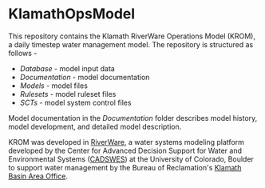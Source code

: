 # KlamathOpsModel
This repository contains the Klamath RiverWare Operations Model (KROM), a daily timestep water management model. The repository is structured as follows - 
* *Database* - model input data
* *Documentation* - model documentation
* *Models* - model files
* *Rulesets* - model ruleset files
* *SCTs* - model system control files

Model documentation in the *Documentation* folder describes model history, model development, and detailed model description. 

KROM was developed in [RiverWare](http://riverware.org/), a water systems modeling platform developed by the Center for Advanced Decision Support for Water and Environmental Systems ([CADSWES](https://www.colorado.edu/cadswes/)) at the University of Colorado, Boulder to support water management by the Bureau of Reclamation's [Klamath Basin Area Office](https://www.usbr.gov/mp/kbao/).
